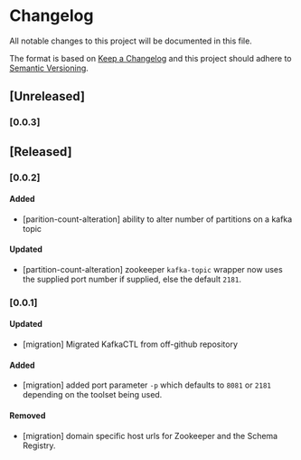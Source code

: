 # Changelog
All notable changes to this project will be documented in this file.

The format is based on [Keep a Changelog](http://keepachangelog.com/en/1.0.0/)
and this project should adhere to [Semantic Versioning](http://semver.org/spec/v2.0.0.html).

## [Unreleased]
### [0.0.3]

## [Released]
### [0.0.2]
#### Added
* [parition-count-alteration] ability to alter number of partitions on a kafka topic
#### Updated
* [partition-count-alteration] zookeeper `kafka-topic` wrapper now uses the supplied port number
if supplied, else the default `2181`.

### [0.0.1]

#### Updated
* [migration] Migrated KafkaCTL from off-github repository
#### Added
* [migration] added port parameter `-p` which defaults to `8081` or `2181` depending
on the toolset being used.
#### Removed
* [migration] domain specific host urls for Zookeeper and the Schema Registry.